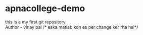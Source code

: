 # apnacollege-demo
 this is a my first git repository
 <br>
Author - vinay pal /* eska matlab kon es per change ker rha hai*/

